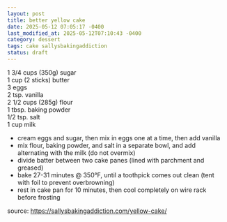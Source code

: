 ```yaml
---
layout: post
title: better yellow cake
date: 2025-05-12 07:05:17 -0400
last_modified_at: 2025-05-12T07:10:43 -0400
category: dessert
tags: cake sallysbakingaddiction
status: draft
---
```


1 3/4 cups (350g) sugar  
1 cup (2 sticks) butter  
3 eggs  
2 tsp. vanilla  
2 1/2 cups (285g) flour  
1 tbsp. baking powder  
1/2 tsp. salt  
1 cup milk  
* cream eggs and sugar, then mix in eggs one at a time, then add vanilla
* mix flour, baking powder, and salt in a separate bowl, and add alternating with the
  milk (do not overmix)
* divide batter between two cake panes (lined with parchment and greased)
* bake 27-31 minutes @ 350°F, until a toothpick comes out clean (tent with foil to
  prevent overbrowning)
* rest in cake pan for 10 minutes, then cool completely on wire rack before frosting

source: <https://sallysbakingaddiction.com/yellow-cake/>
